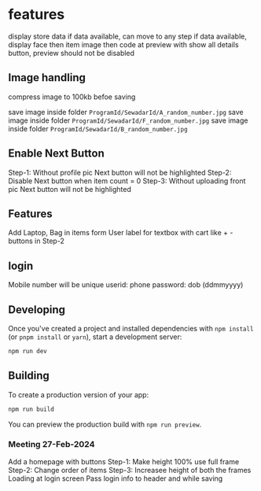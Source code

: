 # features

display store data if data available, can move to any step if data available, display face then item image then code at preview with show all details button, preview should not be disabled

## Image handling

compress image to 100kb befoe saving

save image inside folder `ProgramId/SewadarId/A_random_number.jpg`
save image inside folder `ProgramId/SewadarId/F_random_number.jpg`
save image inside folder `ProgramId/SewadarId/B_random_number.jpg`

## Enable Next Button

Step-1: Without profile pic Next button will not be highlighted
Step-2: Disable Next button when item count = 0
Step-3: Without uploading front pic Next button will not be highlighted

## Features

Add Laptop, Bag in items form
User label for textbox with cart like + - buttons in Step-2

## login

Mobile number will be unique
userid: phone
password: dob (ddmmyyyy)

## Developing

Once you've created a project and installed dependencies with `npm install` (or `pnpm install` or `yarn`), start a development server:

```bash
npm run dev

```

## Building

To create a production version of your app:

```bash
npm run build
```

You can preview the production build with `npm run preview`.

### Meeting 27-Feb-2024

Add a homepage with buttons
Step-1: Make height 100% use full frame
Step-2: Change order of items
Step-3: Increasee height of both the frames
Loading at login screen
Pass login info to header and while saving
